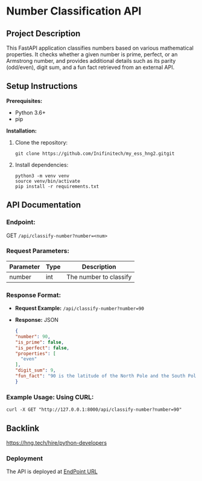 # Number Classification API

## Project Description

This FastAPI application classifies numbers based on various mathematical properties. It checks whether a given number is prime, perfect,
or an Armstrong number, and provides additional details such as its parity (odd/even), digit sum, and a fun fact retrieved from an external API.

## Setup Instructions

**Prerequisites:**

- Python 3.6+
- pip

**Installation:**

1. Clone the repository:

   ```
   git clone https://github.com/Inifinitech/my_ess_hng2.gitgit
   ```

2. Install dependencies:
   ```
   python3 -m venv venv
   source venv/bin/activate
   pip install -r requirements.txt
   ```

## API Documentation

### **Endpoint:**

GET `/api/classify-number?number=<num>`

### **Request Parameters:**

| Parameter | Type | Description            |
| --------- | ---- | ---------------------- |
| number    | int  | The number to classify |

### **Response Format:**

- **Request Example:** `/api/classify-number?number=90`

- **Response:** JSON
  ```json
  {
  "number": 90,
  "is_prime": false,
  "is_perfect": false,
  "properties": [
    "even"
  ],
  "digit_sum": 9,
  "fun_fact": "90 is the latitude of the North Pole and the South Pole."
  }
  ```

### Example Usage: Using CURL:

```
curl -X GET "http://127.0.0.1:8000/api/classify-number?number=90"
```

## Backlink

https://hng.tech/hire/python-developers

### Deployment

The API is deployed at [EndPoint URL](https://your-deployment-url.com/api/classify-number)